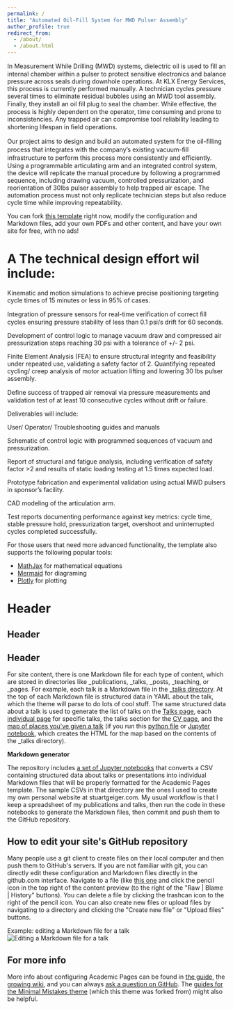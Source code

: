 ```yaml
---
permalink: /
title: "Automated Oil-Fill System for MWD Pulser Assembly"
author_profile: true
redirect_from: 
  - /about/
  - /about.html
---
```


In Measurement While Drilling (MWD) systems, dielectric oil is used to ﬁll an internal chamber within a pulser to protect sensitive electronics and balance pressure across seals during downhole operations. At KLX Energy Services, this process is currently performed manually. A technician cycles pressure several times to eliminate residual bubbles using an MWD tool assembly. Finally, they install an oil ﬁll plug to seal the chamber. While eﬀective, the process is highly dependent on the operator, time consuming and prone to inconsistencies. Any trapped air can compromise tool reliability leading to shortening lifespan in ﬁeld operations. 

Our project aims to design and build an automated system for the oil-ﬁlling process that integrates with the company’s existing vacuum-ﬁll infrastructure to perform this process more consistently and eﬃciently. Using a programmable articulating arm and an integrated control system, the device will replicate the manual procedure by following a programmed sequence, including drawing vacuum, controlled pressurization, and reorientation of 30lbs pulser assembly to help trapped air escape.  The automation process must not only replicate technician steps but also reduce cycle time while improving repeatability. 

 You can fork [this template](https://github.com/academicpages/academicpages.github.io) right now, modify the configuration and Markdown files, add your own PDFs and other content, and have your own site for free, with no ads!

A The technical design effort wil include:
======

Kinematic and motion simulations to achieve precise positioning targeting cycle times of 15 minutes or less in 95% of cases. 

Integration of pressure sensors for real-time veriﬁcation of correct ﬁll cycles ensuring pressure stability of less than 0.1 psi/s drift for 60 seconds. 

Development of control logic to manage vacuum draw and compressed air pressurization steps reaching 30 psi with a tolerance of +/- 2 psi. 

Finite Element Analysis (FEA) to ensure structural integrity and feasibility under repeated use, validating a safety factor of 2.  Quantifying repeated cycling/ creep analysis of motor actuation lifting and lowering 30 lbs pulser assembly. 

Deﬁne success of trapped air removal via pressure measurements and validation test of at least 10 consecutive cycles without drift or failure. 

  

Deliverables will include: 

User/ Operator/ Troubleshooting guides and manuals 

Schematic of control logic with programmed sequences of vacuum and pressurization. 

Report of structural and fatigue analysis, including verification of safety factor >2 and results of static loading testing at 1.5 times expected load. 

Prototype fabrication and experimental validation using actual MWD pulsers in sponsor’s facility. 

CAD modeling of the articulation arm. 

Test reports documenting performance against key metrics: cycle time, stable pressure hold, pressurization target, overshoot and uninterrupted cycles completed successfully.  

For those users that need more advanced functionality, the template also supports the following popular tools:
- [MathJax](https://www.mathjax.org/) for mathematical equations
- [Mermaid](https://mermaid.js.org/) for diagraming
- [Plotly](https://plotly.com/javascript/) for plotting

Header
======


Header
------


Header
------
For site content, there is one Markdown file for each type of content, which are stored in directories like _publications, _talks, _posts, _teaching, or _pages. For example, each talk is a Markdown file in the [_talks directory](https://github.com/academicpages/academicpages.github.io/tree/master/_talks). At the top of each Markdown file is structured data in YAML about the talk, which the theme will parse to do lots of cool stuff. The same structured data about a talk is used to generate the list of talks on the [Talks page](https://academicpages.github.io/talks), each [individual page](https://academicpages.github.io/talks/2012-03-01-talk-1) for specific talks, the talks section for the [CV page](https://academicpages.github.io/cv), and the [map of places you've given a talk](https://academicpages.github.io/talkmap.html) (if you run this [python file](https://github.com/academicpages/academicpages.github.io/blob/master/talkmap.py) or [Jupyter notebook](https://github.com/academicpages/academicpages.github.io/blob/master/talkmap.ipynb), which creates the HTML for the map based on the contents of the _talks directory).

**Markdown generator**

The repository includes [a set of Jupyter notebooks](https://github.com/academicpages/academicpages.github.io/tree/master/markdown_generator
) that converts a CSV containing structured data about talks or presentations into individual Markdown files that will be properly formatted for the Academic Pages template. The sample CSVs in that directory are the ones I used to create my own personal website at stuartgeiger.com. My usual workflow is that I keep a spreadsheet of my publications and talks, then run the code in these notebooks to generate the Markdown files, then commit and push them to the GitHub repository.

How to edit your site's GitHub repository
------
Many people use a git client to create files on their local computer and then push them to GitHub's servers. If you are not familiar with git, you can directly edit these configuration and Markdown files directly in the github.com interface. Navigate to a file (like [this one](https://github.com/academicpages/academicpages.github.io/blob/master/_talks/2012-03-01-talk-1.md) and click the pencil icon in the top right of the content preview (to the right of the "Raw | Blame | History" buttons). You can delete a file by clicking the trashcan icon to the right of the pencil icon. You can also create new files or upload files by navigating to a directory and clicking the "Create new file" or "Upload files" buttons. 

Example: editing a Markdown file for a talk
![Editing a Markdown file for a talk](/images/editing-talk.png)

For more info
------
More info about configuring Academic Pages can be found in [the guide](https://academicpages.github.io/markdown/), the [growing wiki](https://github.com/academicpages/academicpages.github.io/wiki), and you can always [ask a question on GitHub](https://github.com/academicpages/academicpages.github.io/discussions). The [guides for the Minimal Mistakes theme](https://mmistakes.github.io/minimal-mistakes/docs/configuration/) (which this theme was forked from) might also be helpful.
